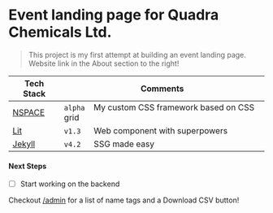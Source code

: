 # Event landing page for Quadra Chemicals Ltd.

> This project is my first attempt at building an event landing page.
> Website link in the About section to the right!

| Tech Stack                                       | Comments |
| ------------------------------------------------ | -------- |
| [NSPACE](https://github.com/jingtianfeng/nspace) | `alpha` &nbsp;&nbsp; My custom CSS framework based on CSS grid |
| [Lit](https://lit.dev)                           | `v1.3` &nbsp;&nbsp;&nbsp;&nbsp; Web component with superpowers |
| [Jekyll](https://jekyllrb.com)                   | `v4.2` &nbsp;&nbsp;&nbsp;&nbsp; SSG made easy |

#### Next Steps

- [ ] Start working on the backend

Checkout [/admin](https://jingtianfeng.github.io/quadra-can/admin) for a list of name tags and a Download CSV button!
